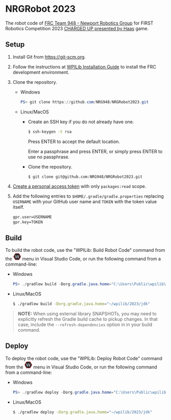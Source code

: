# NRGRobot 2023

The robot code of [FRC Team 948 - Newport Robotics Group](www.nrg948.com) for FIRST Robotics Competition 2023 [CHARGED UP presented by Haas](https://youtu.be/0zpflsYc4PA) game.

## Setup

1. Install Git from https://git-scm.org.

2. Follow the instructions at [WPILib Installation Guide](https://docs.wpilib.org/en/stable/docs/zero-to-robot/step-2/wpilib-setup.html) to install the FRC development environment.

3. Clone the repository.

    * Windows

        ```powershell
        PS> git clone https://github.com/NRG948/NRGRobot2023.git
        ```

    * Linux/MacOS

        * Create an SSH key if you do not already have one.

            ```sh
            $ ssh-keygen -t rsa
            ```

            Press ENTER to accept the default location.

            Enter a passphrase and press ENTER, or simply press ENTER to use no passphrase.

        * Clone the repository.

            ```sh
            $ git clone git@github.com:NRG948/NRGRobot2023.git
            ```

4. [Create a personal access token](https://docs.github.com/en/authentication/keeping-your-account-and-data-secure/creating-a-personal-access-token) with only  `packages:read` scope.

5. Add the following entries to `$HOME/.gradle/gradle.properties` replacing `USERNAME` with your GitHub user name and `TOKEN` with the token value itself.

    ```properties
    gpr.user=USERNAME
    gpr.key=TOKEN
    ```

## Build

To build the robot code, use the "WPILib: Build Robot Code" command from the ![WPILib](doc/image/wpilib-24.png) menu in Visual Studio Code, or run the following command from a command-line:

* Windows

    ```powershell
    PS> ./gradlew build -Dorg.gradle.java.home="C:\Users\Public\wpilib\2023\jdk" 
    ```

* Linux/MacOS

    ```sh
    $ ./gradlew build -Dorg.gradle.java.home="~/wpilib/2023/jdk" 
    ```

> **NOTE:** When using external library SNAPSHOTs, you may need to explicitly refresh the Gradle build cache to pickup changes. In that case, include the `--refresh-dependencies` option in in your build command.

## Deploy

To deploy the robot code, use the "WPILib: Deploy Robot Code" command from the ![WPILib](doc/image/wpilib-24.png) menu in Visual Studio Code, or run the following command from a command-line:

* Windows

    ```powershell
    PS> ./gradlew deploy -Dorg.gradle.java.home="C:\Users\Public\wpilib\2023\jdk" 
    ```

* Linux/MacOS

    ```sh
    $ ./gradlew deploy -Dorg.gradle.java.home="~/wpilib/2023/jdk" 
    ```
